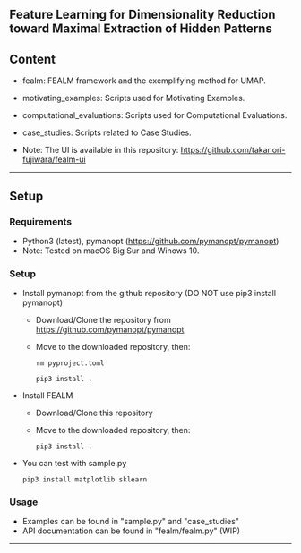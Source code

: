 ## Feature Learning for Dimensionality Reduction toward Maximal Extraction of Hidden Patterns

Content
-----
* fealm: FEALM framework and the exemplifying method for UMAP.
* motivating_examples: Scripts used for Motivating Examples.
* computational_evaluations: Scripts used for Computational Evaluations.
* case_studies: Scripts related to Case Studies.

* Note: The UI is available in this repository: https://github.com/takanori-fujiwara/fealm-ui
 
******

Setup
-----

### Requirements
* Python3 (latest), pymanopt (https://github.com/pymanopt/pymanopt)
* Note: Tested on macOS Big Sur and Winows 10.

### Setup
* Install pymanopt from the github repository (DO NOT use pip3 install pymanopt)

  * Download/Clone the repository from https://github.com/pymanopt/pymanopt

  * Move to the downloaded repository, then:

    `rm pyproject.toml`

    `pip3 install .`

* Install FEALM

  * Download/Clone this repository

  * Move to the downloaded repository, then:

    `pip3 install .`

* You can test with sample.py

    `pip3 install matplotlib sklearn`

### Usage
* Examples can be found in "sample.py" and "case_studies"
* API documentation can be found in "fealm/fealm.py" (WIP)

******
